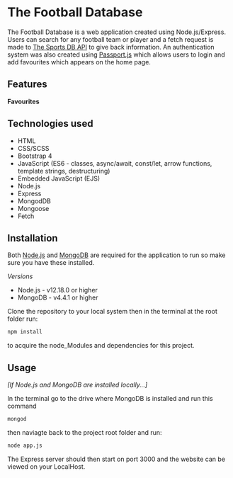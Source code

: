 # The Football Database

The Football Database is a web application created using Node.js/Express. Users can search for any football team or player and a fetch request is made to [The Sports DB API](https://www.thesportsdb.com/api.php) to give back information. An authentication system was also created using [Passport.js](http://www.passportjs.org/) which allows users to login and add favourites which appears on the home page.

## Features

**Favourites**


## Technologies used

* HTML
* CSS/SCSS
* Bootstrap 4
* JavaScript (ES6 - classes, async/await, const/let, arrow functions, template strings, destructuring)
* Embedded JavaScript (EJS)
* Node.js
* Express
* MongodDB
* Mongoose
* Fetch

## Installation

Both [Node.js](https://nodejs.org/en/download/) and [MongoDB](https://www.mongodb.com/try/download/community) are required for the application to run so make sure you have these installed. 

*Versions*

* Node.js - v12.18.0 or higher
* MongoDB - v4.4.1 or higher

Clone the repository to your local system then in the terminal at the root folder run: 
```bash
npm install
```
to acquire the node_Modules and dependencies for this project.

## Usage

*[If Node.js and MongoDB are installed locally...]*

In the terminal go to the drive where MongoDB is installed and run this command
```bash
mongod
```
then naviagte back to the project root folder and run:
```bash
node app.js
```

The Express server should then start on port 3000 and the website can be viewed on your LocalHost.